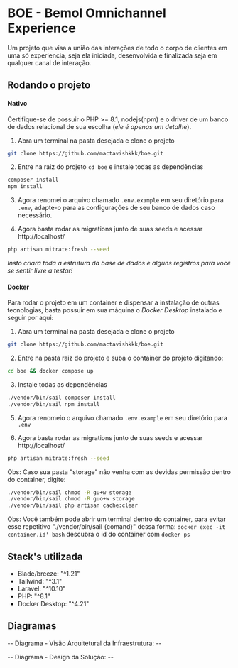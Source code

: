 
# BOE - Bemol Omnichannel Experience

Um projeto que visa a união das interações de todo o corpo de clientes em uma só experiencia, seja ela iniciada, desenvolvida e finalizada seja em qualquer canal de interação.




## Rodando o projeto

#### Nativo

Certifique-se de possuir o PHP >= 8.1, nodejs(npm) e o driver de um banco de dados relacional de sua escolha (_ele é apenas um detalhe_).

 1. Abra um terminal na pasta desejada e clone o projeto

```bash
git clone https://github.com/mactavishkkk/boe.git
```

2. Entre na raiz do projeto `cd boe` e instale todas as dependências

```bash
composer install
npm install
```

3. Agora renomei o arquivo chamado `.env.example` em seu diretório para `.env`, adapte-o para as configurações de seu banco de dados caso necessário.

4. Agora basta rodar as migrations junto de suas seeds e acessar http://localhost/

```bash
php artisan mitrate:fresh --seed
```

_Insto criará toda a estrutura da base de dados e alguns registros para você se sentir livre a testar!_

#### Docker

Para rodar o projeto em um container e dispensar a instalação de outras tecnologias, basta possuir em sua máquina o _Docker Desktop_ instalado e seguir por aqui:

 1. Abra um terminal na pasta desejada e clone o projeto

```bash
git clone https://github.com/mactavishkkk/boe.git
```
2. Entre na pasta raiz do projeto e suba o container do projeto digitando:

```bash
cd boe && docker compose up
```

3. Instale todas as dependências

```bash
./vendor/bin/sail composer install
./vendor/bin/sail npm install
```

5. Agora renomeio o arquivo chamado `.env.example` em seu diretório para `.env`

6. Agora basta rodar as migrations junto de suas seeds e acessar http://localhost/

```bash
php artisan mitrate:fresh --seed
```

Obs: Caso sua pasta "storage" não venha com as devidas permissão dentro do container, digite:

```bash
./vendor/bin/sail chmod -R gu+w storage
./vendor/bin/sail chmod -R guo+w storage
./vendor/bin/sail php artisan cache:clear
```

Obs: Você também pode abrir um terminal dentro do container, para evitar esse repetitivo "./vendor/bin/sail {comand}" dessa forma: `docker exec -it container.id' bash` descubra o id do container com `docker ps`
## Stack's utilizada

- Blade/breeze: "^1.21"
- Tailwind: "^3.1"
- Laravel: "^10.10"
- PHP: "^8.1"
- Docker Desktop: "^4.21"

## Diagramas

-- Diagrama - Visão Arquitetural da Infraestrutura: --

-- Diagrama - Design da Solução: --

